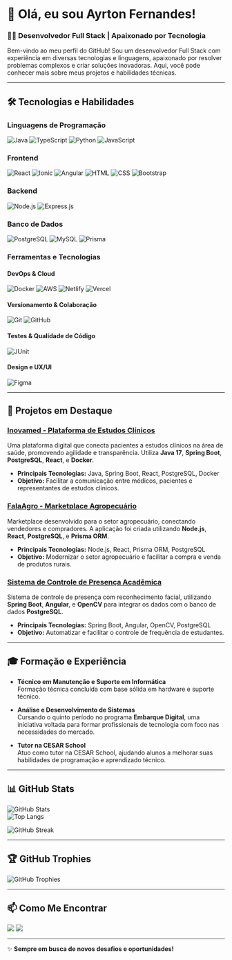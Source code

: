 # 👋 Olá, eu sou Ayrton Fernandes!

### 👨‍💻 Desenvolvedor Full Stack | Apaixonado por Tecnologia

Bem-vindo ao meu perfil do GitHub! Sou um desenvolvedor Full Stack com experiência em diversas tecnologias e linguagens, apaixonado por resolver problemas complexos e criar soluções inovadoras. Aqui, você pode conhecer mais sobre meus projetos e habilidades técnicas.

---

## 🛠️ Tecnologias e Habilidades

### **Linguagens de Programação**  
![Java](https://img.shields.io/badge/Java-007396?style=for-the-badge&logo=java&logoColor=white) ![TypeScript](https://img.shields.io/badge/TypeScript-007ACC?style=for-the-badge&logo=typescript&logoColor=white) ![Python](https://img.shields.io/badge/Python-3776AB?style=for-the-badge&logo=python&logoColor=white) ![JavaScript](https://img.shields.io/badge/JavaScript-F7DF1E?style=for-the-badge&logo=javascript&logoColor=black)  

### **Frontend**  
![React](https://img.shields.io/badge/React-20232A?style=for-the-badge&logo=react&logoColor=61DAFB) ![Ionic](https://img.shields.io/badge/Ionic-3880FF?style=for-the-badge&logo=ionic&logoColor=white) ![Angular](https://img.shields.io/badge/Angular-DD0031?style=for-the-badge&logo=angular&logoColor=white) ![HTML](https://img.shields.io/badge/HTML-E34F26?style=for-the-badge&logo=html5&logoColor=white) ![CSS](https://img.shields.io/badge/CSS-1572B6?style=for-the-badge&logo=css3&logoColor=white) ![Bootstrap](https://img.shields.io/badge/Bootstrap-563D7C?style=for-the-badge&logo=bootstrap&logoColor=white)

### **Backend**  
![Node.js](https://img.shields.io/badge/Node.js-393?logo=nodedotjs&logoColor=white&style=for-the-badge) ![Express.js](https://img.shields.io/badge/express.js-%23404d59.svg?style=for-the-badge&logo=express&logoColor=%2361DAFB)

### **Banco de Dados**  
![PostgreSQL](https://img.shields.io/badge/PostgreSQL-000?style=for-the-badge&logo=postgresql) ![MySQL](https://img.shields.io/badge/MySQL-4479A1?logo=mysql&logoColor=white&style=for-the-badge) ![Prisma](https://img.shields.io/badge/Prisma-3982CE?style=for-the-badge&logo=Prisma&logoColor=white)

### **Ferramentas e Tecnologias**

#### **DevOps & Cloud**  
![Docker](https://img.shields.io/badge/Docker-2496ED?logo=docker&logoColor=white&style=for-the-badge) ![AWS](https://img.shields.io/badge/AWS-FF9900?logo=amazonaws&logoColor=white&style=for-the-badge) ![Netlify](https://img.shields.io/badge/Netlify-%23000000.svg?style=for-the-badge&logo=netlify&logoColor=#00C7B7) ![Vercel](https://img.shields.io/badge/Vercel-%23000000.svg?style=for-the-badge&logo=vercel&logoColor=white)

#### **Versionamento & Colaboração**  
![Git](https://img.shields.io/badge/Git-F05032?style=for-the-badge&logo=git&logoColor=white) ![GitHub](https://img.shields.io/badge/GitHub-181717?style=for-the-badge&logo=github&logoColor=white)

#### **Testes & Qualidade de Código**  
![JUnit](https://img.shields.io/badge/JUnit-25A162?style=for-the-badge&logo=junit&logoColor=white)

#### **Design e UX/UI**  
![Figma](https://img.shields.io/badge/Figma-F24E1E?style=for-the-badge&logo=figma&logoColor=white)

---

## 🚀 Projetos em Destaque

### [Inovamed - Plataforma de Estudos Clínicos](https://github.com/AyrtonF/inovamed-/tree/main)
Uma plataforma digital que conecta pacientes a estudos clínicos na área de saúde, promovendo agilidade e transparência. Utiliza **Java 17**, **Spring Boot**, **PostgreSQL**, **React**, e **Docker**.

- **Principais Tecnologias:** Java, Spring Boot, React, PostgreSQL, Docker
- **Objetivo:** Facilitar a comunicação entre médicos, pacientes e representantes de estudos clínicos.

### [FalaAgro - Marketplace Agropecuário](https://github.com/AyrtonF/Projeto-FalaAgro)
Marketplace desenvolvido para o setor agropecuário, conectando vendedores e compradores. A aplicação foi criada utilizando **Node.js**, **React**, **PostgreSQL**, e **Prisma ORM**.

- **Principais Tecnologias:** Node.js, React, Prisma ORM, PostgreSQL
- **Objetivo:** Modernizar o setor agropecuário e facilitar a compra e venda de produtos rurais.

### [Sistema de Controle de Presença Acadêmica](https://github.com/andrefilipe1310/attendance-system)
Sistema de controle de presença com reconhecimento facial, utilizando **Spring Boot**, **Angular**, e **OpenCV** para integrar os dados com o banco de dados **PostgreSQL**.

- **Principais Tecnologias:** Spring Boot, Angular, OpenCV, PostgreSQL
- **Objetivo:** Automatizar e facilitar o controle de frequência de estudantes.

---

## 🎓 Formação e Experiência

- **Técnico em Manutenção e Suporte em Informática**  
  Formação técnica concluída com base sólida em hardware e suporte técnico.

- **Análise e Desenvolvimento de Sistemas**  
  Cursando o quinto período no programa **Embarque Digital**, uma iniciativa voltada para formar profissionais de tecnologia com foco nas necessidades do mercado.

- **Tutor na CESAR School**  
  Atuo como tutor na CESAR School, ajudando alunos a melhorar suas habilidades de programação e aprendizado técnico.

---

## 📊 GitHub Stats

![GitHub Stats](https://github-readme-stats.vercel.app/api?username=AyrtonF&theme=midnight-purple&hide_border=true&count_private=true)  
![Top Langs](https://github-readme-stats.vercel.app/api/top-langs/?username=AyrtonF&theme=midnight-purple&hide_border=true&count_private=true&layout=compact)  

![GitHub Streak](https://github-readme-streak-stats.herokuapp.com/?user=AyrtonF&theme=midnight-purple&hide_border=true)

---

## 🏆 GitHub Trophies

![GitHub Trophies](https://github-profile-trophy.vercel.app/?username=AyrtonF&theme=dark_dimmed&no-frame=true&no-bg=true)

---

## 📫 Como Me Encontrar

<div>
  <a href="mailto:ayrtonleonardo14@gmail.com"><img src="https://img.shields.io/badge/-Gmail-%23333?style=for-the-badge&logo=gmail&logoColor=white" target="_blank"></a>
  <a href="https://www.linkedin.com/in/ayrton-leonardo-956a4026b/" target="_blank"><img src="https://img.shields.io/badge/-LinkedIn-%230077B5?style=for-the-badge&logo=linkedin&logoColor=white" target="_blank"></a>
</div>

---

✨ **Sempre em busca de novos desafios e oportunidades!**
